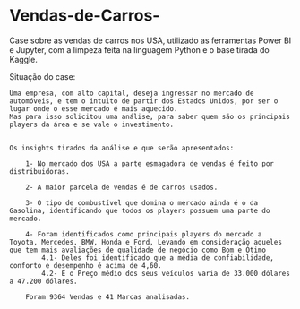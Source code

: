 # Vendas-de-Carros-
Case sobre as vendas de carros nos USA, utilizado as ferramentas Power BI e Jupyter, com a limpeza feita na linguagem Python e o base tirada do Kaggle. 

Situação do case: 

	Uma empresa, com alto capital, deseja ingressar no mercado de automóveis, e tem o intuito de partir dos Estados Unidos, por ser o lugar onde o esse mercado é mais aquecido. 
	Mas para isso solicitou uma análise, para saber quem são os principais players da área e se vale o investimento.


	Os insights tirados da análise e que serão apresentados: 

		1- No mercado dos USA a parte esmagadora de vendas é feito por distribuidoras.

		2- A maior parcela de vendas é de carros usados.

		3- O tipo de combustível que domina o mercado ainda é o da Gasolina, identificando que todos os players possuem uma parte do mercado. 

		4- Foram identificados como principais players do mercado a Toyota, Mercedes, BMW, Honda e Ford, Levando em consideração aqueles que tem mais avaliações de qualidade de negócio como Bom e Ótimo 
			4.1- Deles foi identificado que a média de confiabilidade, conforto e desempenho é acima de 4,60.
			4.2- E o Preço médio dos seus veículos varia de 33.000 dólares a 47.200 dólares.

		Foram 9364 Vendas e 41 Marcas analisadas.
